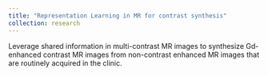 ```yaml
---
title: "Representation Learning in MR for contrast synthesis"
collection: research
---
```


Leverage shared information in multi-contrast MR images to synthesize Gd-enhanced contrast MR images from non-contrast enhanced MR images that are routinely acquired in the clinic.
